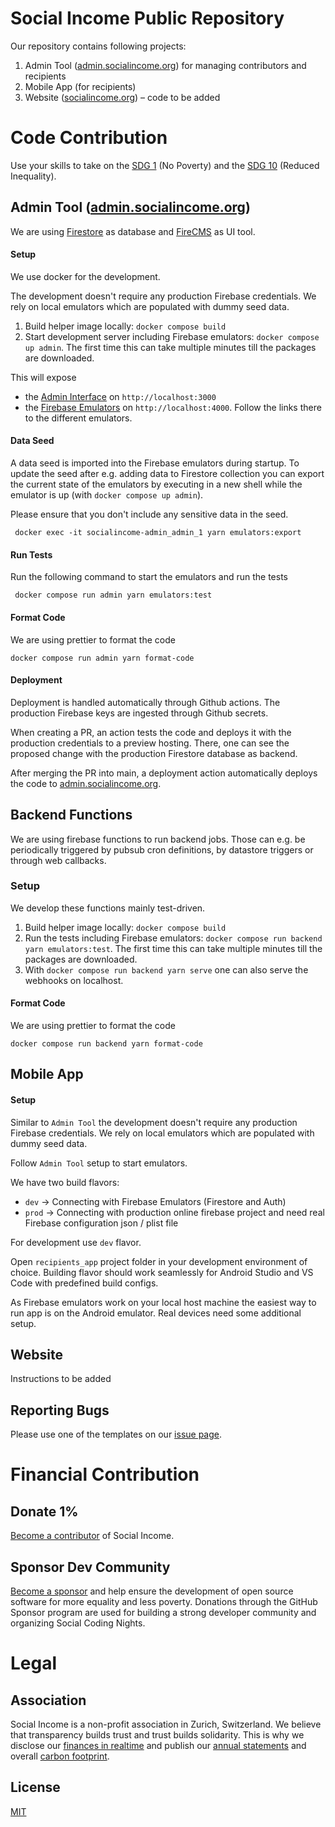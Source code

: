 # Social Income Public Repository

Our repository contains following projects:

1. Admin Tool ([admin.socialincome.org](https://admin.socialincome.org)) for managing contributors and recipients
2. Mobile App (for recipients)
3. Website ([socialincome.org](https://admin.socialincome.org)) – code to be added

# Code Contribution

Use your skills to take on the [SDG 1](https://sdgs.un.org/goals/goal1) (No Poverty) and
the [SDG 10](https://sdgs.un.org/goals/goal10) (Reduced Inequality).

## Admin Tool ([admin.socialincome.org](https://admin.socialincome.org))

We are using [Firestore](https://firebase.google.com/docs/firestore) as database and
[FireCMS](https://firecms.co/) as UI tool.

#### Setup

We use docker for the development.

The development doesn't require any production Firebase credentials.
We rely on local emulators which are populated with dummy seed data.

1. Build helper image locally: `docker compose build`
2. Start development server including Firebase emulators: `docker compose up admin`.
   The first time this can take multiple minutes till the packages are downloaded.

This will expose

- the [Admin Interface](http://localhost:3000) on `http://localhost:3000`
- the [Firebase Emulators](http://localhost:4000) on `http://localhost:4000`.
  Follow the links there to the different emulators.

#### Data Seed

A data seed is imported into the Firebase emulators during startup.
To update the seed after e.g. adding data to Firestore collection
you can export the current state of the emulators by executing in a new shell while the emulator is
up (with `docker compose up admin`).

Please ensure that you don't include any sensitive data in the seed.

```shell
 docker exec -it socialincome-admin_admin_1 yarn emulators:export
```

#### Run Tests

Run the following command to start the emulators and run the tests

```shell
 docker compose run admin yarn emulators:test
```

#### Format Code

We are using prettier to format the code

```shell
docker compose run admin yarn format-code
```

#### Deployment

Deployment is handled automatically through Github actions. The production Firebase keys are ingested through Github secrets.

When creating a PR, an action tests the code and deploys it with the production credentials to a preview hosting.
There, one can see the proposed change with the production Firestore database as backend.

After merging the PR into main, a deployment action automatically deploys the code to [admin.socialincome.org](https://admin.socialincome.org).

## Backend Functions

We are using firebase functions to run backend jobs.
Those can e.g. be periodically triggered
by pubsub cron definitions, by datastore triggers or through web callbacks.

### Setup

We develop these functions mainly test-driven.

1. Build helper image locally: `docker compose build`
2. Run the tests including Firebase emulators: `docker compose run backend yarn emulators:test`.
   The first time this can take multiple minutes till the packages are downloaded.
3. With `docker compose run backend yarn serve` one can also serve the webhooks on localhost.

#### Format Code

We are using prettier to format the code

```shell
docker compose run backend yarn format-code
```

## Mobile App

#### Setup

Similar to `Admin Tool` the development doesn't require any production Firebase credentials.
We rely on local emulators which are populated with dummy seed data.

Follow `Admin Tool` setup to start emulators.

We have two build flavors:

- `dev` -> Connecting with Firebase Emulators (Firestore and Auth)
- `prod` -> Connecting with production online firebase project and need real Firebase configuration json / plist file

For development use `dev` flavor.

Open `recipients_app` project folder in your development environment of choice.
Building flavor should work seamlessly for Android Studio and VS Code with predefined build configs.

As Firebase emulators work on your local host machine the easiest way to run app is on the Android emulator.
Real devices need some additional setup.

## Website

Instructions to be added

## Reporting Bugs

Please use one of the templates on our [issue page](https://github.com/socialincome-san/public/issues/new/choose).

# Financial Contribution

## Donate 1%

[Become a contributor](https://socialincome.org/get-involved) of Social Income.

## Sponsor Dev Community

[Become a sponsor](https://github.com/sponsors/san-socialincome) and help ensure the development of open source software for more equality and less poverty. Donations through the GitHub Sponsor program are used for building a strong developer community and organizing Social Coding Nights.

# Legal

## Association

Social Income is a non-profit association in Zurich, Switzerland. We believe that transparency builds trust and trust builds solidarity. This is why we disclose our [finances in realtime](https://socialincome.org/finances) and publish our [annual statements](https://socialincome.org/reporting) and overall [carbon footprint](https://socialincome.org/sustainability).

## License

[MIT](LICENSE)
